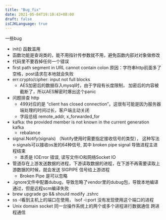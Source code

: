 ```yaml
---
title: "Bug_fix"
date: 2021-05-04T19:10:43+08:00
draft: false
isCJKLanguage: true
---
```


一些bug
+ init() 函数滥用
+ 函数功能是查询类的，能不用指针传参数就不用，避免函数内部对对象做修改
+ 代码里不要吞掉任何一个错误
+ first path segment in URL cannot contain colon 原因：字符串http前面多了空格，post请求在本地就会失败
+ err:crypto/cipher: input not full blocks
    + AES加密后的数据存入mysql时，由于字段有长度限制， 加密后的内容被截断了，所以AES解密时爆出这个panic
+ 问题排查 http
    + 499对应的是 “client has closed connection”。这很有可能是因为服务器端处理的时间过长，客户端主动关闭
    + 字段总结 remote_addr, x_forwarded_for
+ kafka: the provided member is not known in the current generation kafka
    + rebalance
+ signal.Notify(signals) （Notify使用时需要指定接收信号的类型）， 这种写法 <-signals可以接收os发的64种信号, 其中 broken pipe signal 导致进程主进程结束
    + 本质是 IOError 错误, 读写文件IO和网络Socket IO
+ 管道存在上游发送数据的进程，下游读取数据的进程，在下游不再需要读取上游数据的时候，就会发送 SIGPIPE 信号给上游进程
    + Broken Pipe 是可以忽略
+ .ignore文件中配置dubug，导致忽略了vendor里的dubug包，导致本地编译通过，但是远程scm编译失败
+ brew upgrade go && should modify .zshrc
+ ss -l看到主机上的端口在使用， lsof -i:port 没有发现使用这个端口的进程
+ Unix domain socket 同一台操作系统上的两个或多个进程进行数据通信 跨进程通信  